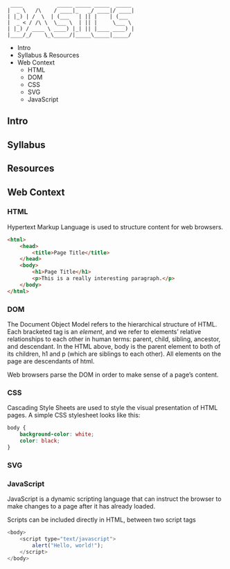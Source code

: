 ```
 ____           _____ _____ _____  _____ 
|  _ \   /\    / ____|_   _/ ____|/ ____|
| |_) | /  \  | (___   | || |    | (___  
|  _ < / /\ \  \___ \  | || |     \___ \ 
| |_) / ____ \ ____) |_| || |____ ____) |
|____/_/    \_\_____/|_____\_____|_____/ 
```

- Intro
- Syllabus & Resources
- Web Context
    - HTML
    - DOM
    - CSS
    - SVG
    - JavaScript

## Intro


## Syllabus


## Resources


## Web Context

### HTML
Hypertext Markup Language is used to structure content for web browsers.

```html
<html>
    <head>
        <title>Page Title</title>
    </head>
    <body>
        <h1>Page Title</h1>
        <p>This is a really interesting paragraph.</p>
    </body>
</html>
```

### DOM
The Document Object Model refers to the hierarchical structure of HTML. Each bracketed tag is an _element_, and we refer to elements’ relative relationships to each other in human terms: parent, child, sibling, ancestor, and descendant. In the HTML above, body is the parent element to both of its children, h1 and p (which are siblings to each other). All elements on the page are descendants of html.

Web browsers parse the DOM in order to make sense of a page’s content.

### CSS
Cascading Style Sheets are used to style the visual presentation of HTML pages. A simple CSS stylesheet looks like this:

```css
body {
    background-color: white;
    color: black;
}
```

### SVG


### JavaScript
JavaScript is a dynamic scripting language that can instruct the browser to make changes to a page after it has already loaded.

Scripts can be included directly in HTML, between two script tags

```javascript
<body>
    <script type="text/javascript">
        alert("Hello, world!");
    </script>
</body>
```

